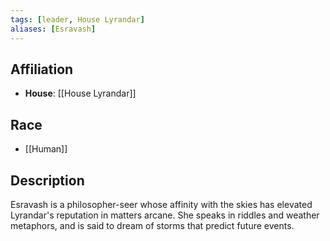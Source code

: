```yaml
---
tags: [leader, House Lyrandar]
aliases: [Esravash]
---
```


## Affiliation
- **House**: [[House Lyrandar]]

## Race
- [[Human]]

## Description
Esravash is a philosopher-seer whose affinity with the skies has elevated Lyrandar's reputation in matters arcane. She speaks in riddles and weather metaphors, and is said to dream of storms that predict future events.
